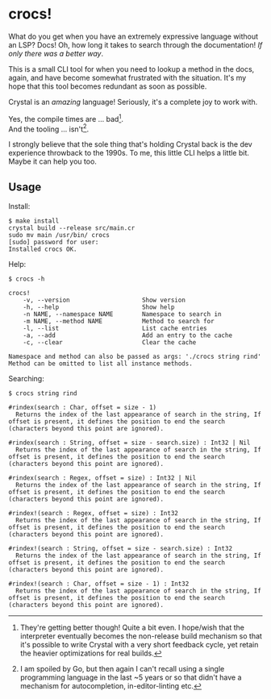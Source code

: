 # crocs!

What do you get when you have an extremely expressive language without an LSP? Docs! Oh, how long it takes to search through the documentation! _If only there was a better way_.

This is a small CLI tool for when you need to lookup a method in the docs, again, and have become somewhat frustrated with the situation. It's my hope that this tool becomes redundant as soon as possible.

Crystal is an _amazing_ language! Seriously, it's a complete joy to work with.

Yes, the compile times are ... bad[^1].
<br>And the tooling ... isn't[^2].

I strongly believe that the sole thing that's holding Crystal back is the dev experience throwback to the 1990s. To me, this little CLI helps a little bit. Maybe it can help you too.

## Usage

Install:
```
$ make install
crystal build --release src/main.cr
sudo mv main /usr/bin/ crocs
[sudo] password for user:
Installed crocs OK.
```

Help:
```
$ crocs -h

crocs!
    -v, --version                    Show version
    -h, --help                       Show help
    -n NAME, --namespace NAME        Namespace to search in
    -m NAME, --method NAME           Method to search for
    -l, --list                       List cache entries
    -a, --add                        Add an entry to the cache
    -c, --clear                      Clear the cache

Namespace and method can also be passed as args: './crocs string rind'
Method can be omitted to list all instance methods.
```

Searching:
```
$ crocs string rind

#rindex(search : Char, offset = size - 1)
  Returns the index of the last appearance of search in the string, If offset is present, it defines the position to end the search (characters beyond this point are ignored).

#rindex(search : String, offset = size - search.size) : Int32 | Nil
  Returns the index of the last appearance of search in the string, If offset is present, it defines the position to end the search (characters beyond this point are ignored).

#rindex(search : Regex, offset = size) : Int32 | Nil
  Returns the index of the last appearance of search in the string, If offset is present, it defines the position to end the search (characters beyond this point are ignored).

#rindex!(search : Regex, offset = size) : Int32
  Returns the index of the last appearance of search in the string, If offset is present, it defines the position to end the search (characters beyond this point are ignored).

#rindex!(search : String, offset = size - search.size) : Int32
  Returns the index of the last appearance of search in the string, If offset is present, it defines the position to end the search (characters beyond this point are ignored).

#rindex!(search : Char, offset = size - 1) : Int32
  Returns the index of the last appearance of search in the string, If offset is present, it defines the position to end the search (characters beyond this point are ignored).
```

[^1]: They're getting better though! Quite a bit even. I hope/wish that the interpreter eventually becomes the non-release build mechanism so that it's possible to write Crystal with a very short feedback cycle, yet retain the heavier optimizations for real builds.

[^2]: I am spoiled by Go, but then again I can't recall using a single programming language in the last ~5 years or so that didn't have a mechanism for autocompletion, in-editor-linting etc.
